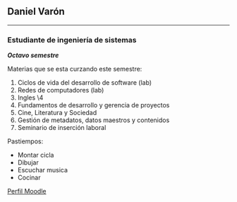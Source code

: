 ## Daniel Varón
---

### Estudiante de ingeniería de sistemas

***Octavo semestre***

Materias que se esta curzando este semestre:
1. Ciclos de vida del desarrollo de software (lab)
2. Redes de computadores (lab)
3. Ingles \4
4. Fundamentos de desarrollo y gerencia de proyectos
5. Cine, Literatura y Sociedad
6. Gestión de metadatos, datos maestros y contenidos
7. Seminario de inserción laboral

Pastiempos:
* Montar cicla
* Dibujar
* Escuchar musica
* Cocinar

[Perfil Moodle](http://campusvirtual.escuelaing.edu.co/moodle/user/profile.php?id=16578)